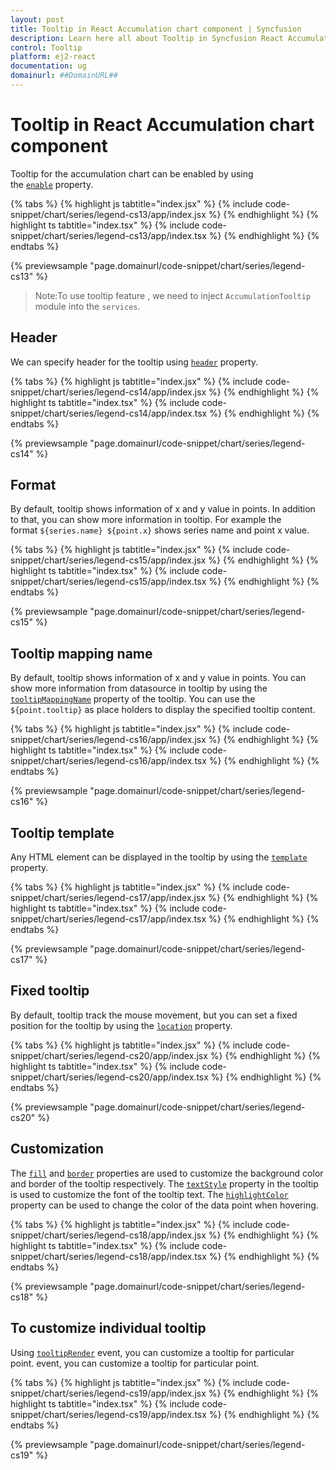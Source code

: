 ```yaml
---
layout: post
title: Tooltip in React Accumulation chart component | Syncfusion
description: Learn here all about Tooltip in Syncfusion React Accumulation chart component of Syncfusion Essential JS 2 and more.
control: Tooltip 
platform: ej2-react
documentation: ug
domainurl: ##DomainURL##
---
```


# Tooltip in React Accumulation chart component

Tooltip for the accumulation chart can be enabled by using the [`enable`](https://ej2.syncfusion.com/react/documentation/api/accumulation-chart/tooltipSettingsModel/#enable) property.

{% tabs %}
{% highlight js tabtitle="index.jsx" %}
{% include code-snippet/chart/series/legend-cs13/app/index.jsx %}
{% endhighlight %}
{% highlight ts tabtitle="index.tsx" %}
{% include code-snippet/chart/series/legend-cs13/app/index.tsx %}
{% endhighlight %}
{% endtabs %}

{% previewsample "page.domainurl/code-snippet/chart/series/legend-cs13" %}

>Note:To use tooltip feature , we need to inject `AccumulationTooltip` module into the `services`.

## Header

We can specify header for the tooltip using [`header`](https://ej2.syncfusion.com/react/documentation/api/accumulation-chart/tooltipSettingsModel/#header) property.

{% tabs %}
{% highlight js tabtitle="index.jsx" %}
{% include code-snippet/chart/series/legend-cs14/app/index.jsx %}
{% endhighlight %}
{% highlight ts tabtitle="index.tsx" %}
{% include code-snippet/chart/series/legend-cs14/app/index.tsx %}
{% endhighlight %}
{% endtabs %}

{% previewsample "page.domainurl/code-snippet/chart/series/legend-cs14" %}

## Format

By default, tooltip shows information of x and y value in points. In addition to that, you can show more information in tooltip. For example the format `${series.name} ${point.x}` shows series name and point x value.

{% tabs %}
{% highlight js tabtitle="index.jsx" %}
{% include code-snippet/chart/series/legend-cs15/app/index.jsx %}
{% endhighlight %}
{% highlight ts tabtitle="index.tsx" %}
{% include code-snippet/chart/series/legend-cs15/app/index.tsx %}
{% endhighlight %}
{% endtabs %}

{% previewsample "page.domainurl/code-snippet/chart/series/legend-cs15" %}

## Tooltip mapping name

By default, tooltip shows information of x and y value in points. You can show more information from datasource in tooltip by using the [`tooltipMappingName`](https://ej2.syncfusion.com/react/documentation/api/accumulation-chart/accumulationSeriesModel/#tooltipmappingname) property of the tooltip. You can use the `${point.tooltip}` as place holders to display the specified tooltip content.

{% tabs %}
{% highlight js tabtitle="index.jsx" %}
{% include code-snippet/chart/series/legend-cs16/app/index.jsx %}
{% endhighlight %}
{% highlight ts tabtitle="index.tsx" %}
{% include code-snippet/chart/series/legend-cs16/app/index.tsx %}
{% endhighlight %}
{% endtabs %}

{% previewsample "page.domainurl/code-snippet/chart/series/legend-cs16" %}

## Tooltip template

Any HTML element can be displayed in the tooltip by using the [`template`](https://ej2.syncfusion.com/react/documentation/api/accumulation-chart/tooltipSettingsModel/#template) property.

{% tabs %}
{% highlight js tabtitle="index.jsx" %}
{% include code-snippet/chart/series/legend-cs17/app/index.jsx %}
{% endhighlight %}
{% highlight ts tabtitle="index.tsx" %}
{% include code-snippet/chart/series/legend-cs17/app/index.tsx %}
{% endhighlight %}
{% endtabs %}

{% previewsample "page.domainurl/code-snippet/chart/series/legend-cs17" %}

## Fixed tooltip

By default, tooltip track the mouse movement, but you can set a fixed position for the tooltip by using the [`location`](https://ej2.syncfusion.com/react/documentation/api/accumulation-chart/tooltipSettingsModel/#location) property.

{% tabs %}
{% highlight js tabtitle="index.jsx" %}
{% include code-snippet/chart/series/legend-cs20/app/index.jsx %}
{% endhighlight %}
{% highlight ts tabtitle="index.tsx" %}
{% include code-snippet/chart/series/legend-cs20/app/index.tsx %}
{% endhighlight %}
{% endtabs %}

{% previewsample "page.domainurl/code-snippet/chart/series/legend-cs20" %}

## Customization

The [`fill`](https://ej2.syncfusion.com/react/documentation/api/accumulation-chart/tooltipSettingsModel/#fill) and [`border`](https://ej2.syncfusion.com/react/documentation/api/accumulation-chart/tooltipSettingsModel/#border) properties are used to customize the background color and border of the tooltip respectively. The [`textStyle`](https://ej2.syncfusion.com/react/documentation/api/accumulation-chart/tooltipSettingsModel/#textstyle) property in the tooltip is used to customize the font of the tooltip text. The [`highlightColor`](https://ej2.syncfusion.com/react/documentation/api/accumulation-chart/accumulationChartModel/#highlightcolor) property can be used to change the color of the data point when hovering.

{% tabs %}
{% highlight js tabtitle="index.jsx" %}
{% include code-snippet/chart/series/legend-cs18/app/index.jsx %}
{% endhighlight %}
{% highlight ts tabtitle="index.tsx" %}
{% include code-snippet/chart/series/legend-cs18/app/index.tsx %}
{% endhighlight %}
{% endtabs %}

{% previewsample "page.domainurl/code-snippet/chart/series/legend-cs18" %}

## To customize individual tooltip

Using [`tooltipRender`](https://ej2.syncfusion.com/react/documentation/api/accumulation-chart/iAccTooltipRenderEventArgs/) event, you can customize a tooltip for particular point. event, you can customize a tooltip for particular point.

{% tabs %}
{% highlight js tabtitle="index.jsx" %}
{% include code-snippet/chart/series/legend-cs19/app/index.jsx %}
{% endhighlight %}
{% highlight ts tabtitle="index.tsx" %}
{% include code-snippet/chart/series/legend-cs19/app/index.tsx %}
{% endhighlight %}
{% endtabs %}

{% previewsample "page.domainurl/code-snippet/chart/series/legend-cs19" %}